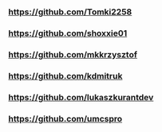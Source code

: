 ### https://github.com/Tomki2258
### https://github.com/shoxxie01
### https://github.com/mkkrzysztof
### https://github.com/kdmitruk 
### https://github.com/lukaszkurantdev
### https://github.com/umcspro 

